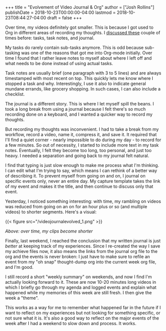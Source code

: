 +++
title = "Evolvement of Video Journal & Org"
author = ["Josh Rollins"]
publishDate = 2018-10-23T00:00:00-04:00
lastmod = 2018-10-23T08:44:27-04:00
draft = false
+++

Over time, my videos definitely got smaller. This is because I got used to Org in different areas of recording my thoughts. I [discussed these](https://jarss.github.io/TAONAW/blog/org-update/) couple of times before: tasks, task notes, and journal.

<!--more-->

My tasks do rarely contain sub-tasks anymore. This is odd because sub-tasking was one of the reasons that got me into Org-mode initially. Over time I found that I rather leave notes to myself about where I left off and what needs to be done instead of using actual tasks.

Task notes are usually brief (one paragraph with 3 to 5 lines) and are always timestamped with most recent on top. This quickly lets me know where I stopped a task and why. Interestingly, I use it also to indicate general mundane errands, like grocery shopping. In such cases, I can also include a checklist.

The journal is a different story. This is where I let myself spill the beans. I took a long break from using a journal because I felt there's so much recording done on a keyboard, and I wanted a quicker way to record my thoughts.

But recording my thoughts was inconvenient. I had to take a break from my workflow, record a video, name it, compress it, and save it. It required that I'll find a quiet corner - nearly impossible to do during my day - to record for a few minutes. So out of necessity, I started to include more text in my task notes. Eventually, I felt they become too long, too personal, and just too heavy. I needed a separation and going back to my journal felt natural.

I find that typing is just slow enough to make me process what I'm thinking. I can edit what I'm trying to say, which means I can rethink of a better way of describing it. To prevent myself from going on and on, I journal on specific events only, never an entire day. My capture template takes the link of my event and makes it the title, and then continue to discuss only that event.

Yesterday, I noticed something interesting: with time, my rambling on videos was reduced from going on an on for an hour plus or so (and multiple videos) to shorter segments. Here's a visual:

{{< figure src="/videojournalevolved_1.png" >}}

_Above: over time, my clips become shorter_

Finally, last weekend, I reached the conclusion that my written journal is just _better_ at keeping track of my experiences. Since I re-created the way I save my achieve files now, it also means the links from the journal org file to the org and the events is never broken: I just have to make sure to refile an event from my "oh snap" thought-dump org into the current week org file, and I'm good.

I still record a short "weekly summary" on weekends, and now I find I'm actually looking forward to it. These are now 10-20 minutes long videos in which I briefly go through my agenda and logged events and explain what happened while my memories of this week are still fresh. I then give the week a "theme".

This works as a way for me to remember what happened far in the future if I want to reflect on my experiences but not looking for something specific, or not sure what it is. It's also a good way to reflect on the major events of the week after I had a weekend to slow down and process. It works.